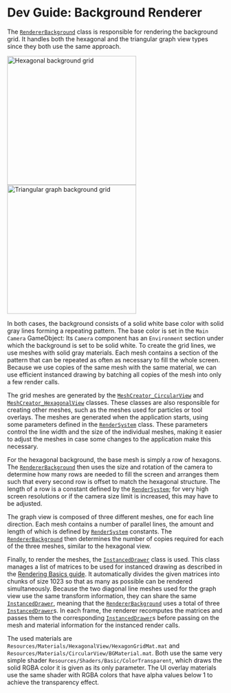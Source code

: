 # Dev Guide: Background Renderer

The [`RendererBackground`][1] class is responsible for rendering the background grid.
It handles both the hexagonal and the triangular graph view types since they both use the same approach.

<img src="~/images/background_hex.png" alt="Hexagonal background grid" title="Hexagonal background grid" width="300"/> <img src="~/images/background_tri.png" alt="Triangular graph background grid" title="Triangular graph background grid" width="300"/>

In both cases, the background consists of a solid white base color with solid gray lines forming a repeating pattern.
The base color is set in the `Main Camera` GameObject: Its `Camera` component has an `Environment` section under which the background is set to be solid white.
To create the grid lines, we use meshes with solid gray materials.
Each mesh contains a section of the pattern that can be repeated as often as necessary to fill the whole screen.
Because we use copies of the same mesh with the same material, we can use efficient instanced drawing by batching all copies of the mesh into only a few render calls.

The grid meshes are generated by the [`MeshCreator_CircularView`][2] and [`MeshCreator_HexagonalView`][3] classes.
These classes are also responsible for creating other meshes, such as the meshes used for particles or tool overlays.
The meshes are generated when the application starts, using some parameters defined in the [`RenderSystem`][4] class.
These parameters control the line width and the size of the individual meshes, making it easier to adjust the meshes in case some changes to the application make this necessary.

For the hexagonal background, the base mesh is simply a row of hexagons.
The [`RendererBackground`][1] then uses the size and rotation of the camera to determine how many rows are needed to fill the screen and arranges them such that every second row is offset to match the hexagonal structure.
The length of a row is a constant defined by the [`RenderSystem`][1]; for very high screen resolutions or if the camera size limit is increased, this may have to be adjusted.

The graph view is composed of three different meshes, one for each line direction.
Each mesh contains a number of parallel lines, the amount and length of which is defined by [`RenderSystem`][1] constants.
The [`RendererBackground`][1] then determines the number of copies required for each of the three meshes, similar to the hexagonal view.

Finally, to render the meshes, the [`InstancedDrawer`][5] class is used.
This class manages a list of matrices to be used for instanced drawing as described in the [Rendering Basics guide](rendering_basics.md).
It automatically divides the given matrices into chunks of size 1023 so that as many as possible can be rendered simultaneously.
Because the two diagonal line meshes used for the graph view use the same transform information, they can share the same [`InstancedDrawer`][5], meaning that the [`RendererBackground`][1] uses a total of three [`InstancedDrawer`][5]s.
In each frame, the renderer recomputes the matrices and passes them to the corresponding [`InstancedDrawer`][5]s before passing on the mesh and material information for the instanced render calls.

The used materials are `Resources/Materials/HexagonalView/HexagonGridMat.mat` and `Resources/Materials/CircularView/BGMaterial.mat`.
Both use the same very simple shader `Resources/Shaders/Basic/ColorTransparent`, which draws the solid RGBA color it is given as its only parameter.
The UI overlay materials use the same shader with RGBA colors that have alpha values below 1 to achieve the transparency effect.



[1]: xref:AS2.Visuals.RendererBackground
[2]: xref:AS2.Visuals.MeshCreator_CircularView
[3]: xref:AS2.Visuals.MeshCreator_HexagonalView
[4]: xref:AS2.Visuals.RenderSystem
[5]: xref:AS2.Visuals.InstancedDrawer
